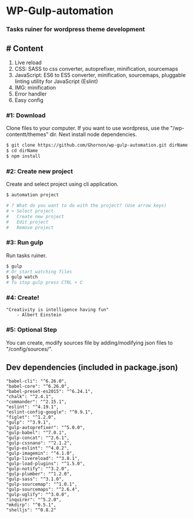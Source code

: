 # WP-Gulp-automation
### Tasks ruiner for wordpress theme development

## # Content
1. Live reload
2. CSS: SASS to css converter, autoprefixer, minification, sourcemaps
3. JavaScript: ES6 to ES5 converter, minification, sourcemaps, pluggable linting utility for JavaScript (Eslint)
4. IMG: minification
5. Error handler
6. Easy config

### #1: Download
Clone files to your computer. If you want to use wordpress, use the "/wp-contentt/themes" dir. Next install node dependencies.
```bash
$ git clone https://github.com/Ghornon/wp-gulp-automation.git dirName
$ cd dirName
$ npm install
```

### #2: Create new project
Create and select project using cli application.
```bash
$ automation project
```

```bash
# ? What do you want to do with the project? (Use arrow keys)
# > Select project
#   Create new project
#   Edit project
#   Remove project
```

### #3: Run gulp
Run tasks ruiner.
```bash
$ gulp
# Or start watching files
$ gulp watch
# To stop gulp press CTRL + C
```
### #4: Create!
    "Creativity is intelligence having fun" 
        - Albert Einstein

### #5: Optional Step
You can create, modify sources file by adding/modifying json files to "/config/sources/".

## Dev dependencies (included in package.json)
    "babel-cli": "^6.26.0",
    "babel-core": "^6.26.0",
    "babel-preset-es2015": "^6.24.1",
    "chalk": "^2.4.1",
    "commander": "^2.15.1",
    "eslint": "^4.19.1",
    "eslint-config-google": "^0.9.1",
    "figlet": "^1.2.0",
    "gulp": "^3.9.1",
    "gulp-autoprefixer": "^5.0.0",
    "gulp-babel": "^7.0.1",
    "gulp-concat": "^2.6.1",
    "gulp-cssnano": "^2.1.2",
    "gulp-eslint": "^4.0.2",
    "gulp-imagemin": "^4.1.0",
    "gulp-livereload": "^3.8.1",
    "gulp-load-plugins": "^1.5.0",
    "gulp-notify": "^3.2.0",
    "gulp-plumber": "^1.2.0",
    "gulp-sass": "^3.1.0",
    "gulp-sourcemap": "^1.0.1",
    "gulp-sourcemaps": "^2.6.4",
    "gulp-uglify": "^3.0.0",
    "inquirer": "^5.2.0",
    "mkdirp": "^0.5.1",
    "shelljs": "^0.8.2"